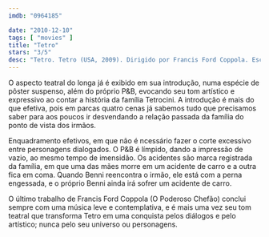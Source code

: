 ```yaml
---
imdb: "0964185"

date: "2010-12-10"
tags: [ "movies" ]
title: "Tetro"
stars: "3/5"
desc: "Tetro. Tetro (USA, 2009). Dirigido por Francis Ford Coppola. Escrito por Mauricio Kartun, Francis Ford Coppola. Com Vincent Gallo, Alden Ehrenreich, Maribel Verdú, Silvia Pérez, Rodrigo De la Serna, Erica Rivas, Mike Amigorena, Lucas Di Conza, Adriana Mastrángelo."
---
```

O aspecto teatral do longa já é exibido em sua introdução, numa espécie de pôster suspenso, além do próprio P&B, evocando seu tom artístico e expressivo ao contar a história da família Tetrocini. A introdução é mais do que efetiva, pois em parcas quatro cenas já sabemos tudo que precisamos saber para aos poucos ir desvendando a relação passada da família do ponto de vista dos irmãos.

Enquadramento efetivos, em que não é ncessário fazer o corte excessivo entre personagens dialogados. O P&B é límpido, dando a impressão de vazio, ao mesmo tempo de imensidão. Os acidentes são marca registrada da família, em que uma das mães morre em um acidente de carro e a outra fica em coma. Quando Benni reencontra o irmão, ele está com a perna engessada, e o próprio Benni ainda irá sofrer um acidente de carro.

O último trabalho de Francis Ford Coppola (O Poderoso Chefão) conclui sempre com uma música leve e contemplativa, e é mais uma vez seu tom teatral que transforma Tetro em uma conquista pelos diálogos e pelo artístico; nunca pelo seu universo ou personagens.
